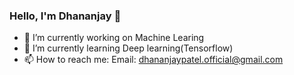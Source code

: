 ### Hello, I'm Dhananjay 👋


- 🔭 I’m currently working on Machine Learing
- 🌱 I’m currently learning Deep learning(Tensorflow)
- 📫 How to reach me: Email: dhananjaypatel.official@gmail.com

